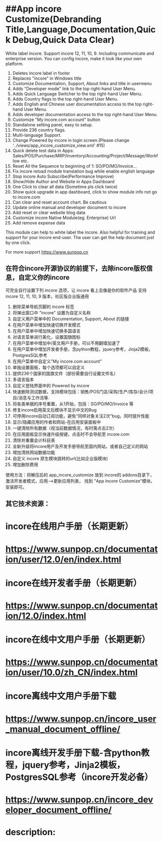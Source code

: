 ##App incore Customize(Debranding Title,Language,Documentation,Quick Debug,Quick Data Clear)
============
White label incore. 
Support incore 12, 11, 10, 9. Including communicate and enterprise version.
You can config incore, make it look like your own platform.
1. Deletes incore label in footer
2. Replaces "incore" in Windows title
3. Customize Documentation, Support, About links and title in usermenu
4. Adds "Developer mode" link to the top right-hand User Menu.
5. Adds Quick Language Switcher to the top right-hand User Menu.
6. Adds Country flags  to the top right-hand User Menu.
7. Adds English and Chinese user documentation access to the top right-hand User Menu.
8. Adds developer documentation access to the top right-hand User Menu.
9. Customize "My incore.com account" button
10. Standalone setting panel, easy to setup.
11. Provide 236 country flags.
12. Multi-language Support.
13. Change Powered by incore in login screen.(Please change '../views/app_incore_customize_view.xml' #15)
14. Quick delete test data in Apps: Sales/POS/Purchase/MRP/Inventory/Accounting/Project/Message/Workflow etc.
15. Reset All the Sequence to beginning of 1: SO/PO/MO/Invoice...
16. Fix incore reload module translation bug while enable english language
17. Stop incore Auto Subscribe(Performance Improve)
18. Show/Hide Author and Website in Apps Dashboard
19. One Click to clear all data (Sometime pls click twice)
20. Show quick upgrade in app dashboard, click to show module info not go to incore.com
21. Can clear and reset account chart. Be cautious
22. Update online manual and developer document to incore
23. Add reset or clear website blog data
24. Customize incore Native Module(eg. Enterprise) Url
25. Add remove expense data

This module can help to white label the incore.
Also helpful for training and support for your incore end-user.
The user can get the help document just by one click.

For more support
https://www.sunpop.cn

## 在符合incore开源协议的前提下，去除incore版权信息，自定义你的incore
可完全自行设置下列 incore 选项，让 incore 看上去像是你的软件产品
支持incore 12, 11, 10, 9 版本，社区版企业版通用

1. 删除菜单导航页脚的 incore 标签
2. 将弹出窗口中 "incore" 设置为自定义名称
3. 自定义用户菜单中的 Documentation, Support, About 的链接
4. 在用户菜单中增加快速切换开发模式
5. 在用户菜单中增加快速切换多国语言
6. 对语言菜单进行美化，设置国旗图标
7. 在用户菜单中增加中/英文用户手册，可以不用翻墙加速了
8. 在用户菜单中增加开发者手册，含python教程，jquery参考，Jinja2模板，PostgresSQL参考
9. 在用户菜单中自定义"My incore.com account"
10. 单独设置面板，每个选项都可以自定义
11. 提供236个国家的国旗文件（部份需要自行设置文件名）
12. 多语言版本
13. 自定义登陆界面中的 Powered by incore
14. 快速删除测试数据，支持模块包括：销售/POS门店/采购/生产/库存/会计/项目/消息与工作流等.
15. 将各类单据的序号重置，从1开始，包括：SO/PO/MO/Invoice 等
16. 修复incore启用英文后模块不显示中文的Bug
17. 可停用incore自动订阅功能，避免“同样对象关注2次”bug，同时提升性能
18. 显示/隐藏应用的作者和网站-在应用安装面板中
19. 一键清除所有数据（视当前数据情况，有时需点击2次）
20. 在应用面板显示快速升级按键，点击时不会导航至 incore.com
21. 清除并重置会计科目表
22. 全新升级将incore用户及开发手册导航至国内网站，或者自己定义的网站
23. 增加清除网站数据功能
24. 自定义 incore 原生模块跳转的url(比如企业版模块)
25. 增加删除费用

使用方法：将解压后的 app_incore_customize 放到 incore的 addons目录下，激活开发者模式，应用-->更新应用列表，
找到 "App incore Customize"模块，安装即可。


## 其它技术资源：
# incore在线用户手册（长期更新）
# https://www.sunpop.cn/documentation/user/12.0/en/index.html

# incore在线开发者手册（长期更新）
# https://www.sunpop.cn/documentation/12.0/index.html

# incore在线中文用户手册（长期更新）
# https://www.sunpop.cn/documentation/user/10.0/zh_CN/index.html

# incore离线中文用户手册下载
# https://www.sunpop.cn/incore_user_manual_document_offline/
# incore离线开发手册下载-含python教程，jquery参考，Jinja2模板，PostgresSQL参考（incore开发必备）
# https://www.sunpop.cn/incore_developer_document_offline/
# description:

